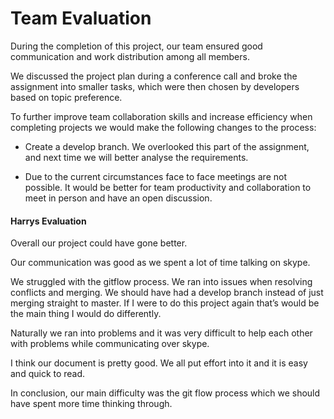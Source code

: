 # Team Evaluation

During the completion of this project, our team ensured good communication and work distribution among all members. 

We discussed the project plan during a conference call and broke the assignment into smaller tasks, which were then chosen by developers based on topic preference. 

To further improve team collaboration skills and increase efficiency when completing projects we would make the following changes to the process:

* Create a develop branch. We overlooked this part of the assignment, and next time we will better analyse the requirements.

* Due to the current circumstances face to face meetings are not possible. It would be better for team productivity and collaboration to meet in person and have an open discussion. 

#### Harrys Evaluation

Overall our project could have gone better. 

Our communication was good as we spent a lot of time talking on skype.

We struggled with the gitflow process. We ran into issues when resolving conflicts and merging. We should have had a develop branch instead of just merging straight to master. If I were to do this project again that’s would be the main thing I would do differently.

 Naturally we ran into problems and it was very difficult to help each other with problems while communicating over skype.

 I think our document is pretty good. We all put effort into it and it is easy and quick to read.

 In conclusion, our main difficulty was the git flow process which we should have spent more time thinking through.

